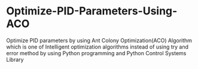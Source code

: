 # Optimize-PID-Parameters-Using-ACO
Optimize PID parameters by using Ant Colony Optimization(ACO) Algorithm which is one of Intelligent optimization algorithms instead of using try and error method by using Python programming and Python Control Systems Library
